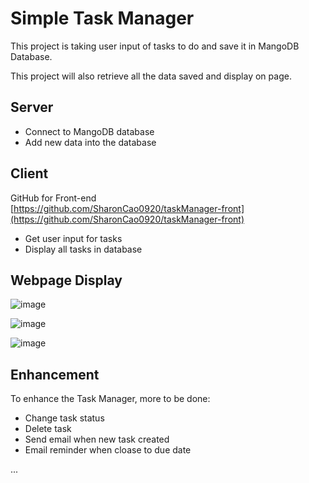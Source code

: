 # Simple Task Manager

This project is taking user input of tasks to do and save it in MangoDB Database.

This project will also retrieve all the data saved and display on page.

## Server

* Connect to MangoDB database
* Add new data into the database

## Client
GitHub for Front-end
<br>
[https://github.com/SharonCao0920/taskManager-front](https://github.com/SharonCao0920/taskManager-front)

* Get user input for tasks
* Display all tasks in database

## Webpage Display

![image](https://github.com/SharonCao0920/taskManager/assets/54694766/6a5f1dc3-f620-48e1-b734-baaef768e53c)

![image](https://github.com/SharonCao0920/taskManager/assets/54694766/152e3bd0-0c2b-4685-b0a6-7b969f8da826)

![image](https://github.com/SharonCao0920/taskManager/assets/54694766/4e37bb92-684e-4618-abe2-c2266b9f3997)

## Enhancement

To enhance the Task Manager, more to be done:

* Change task status
* Delete task
* Send email when new task created
* Email reminder when cloase to due date
  
...






